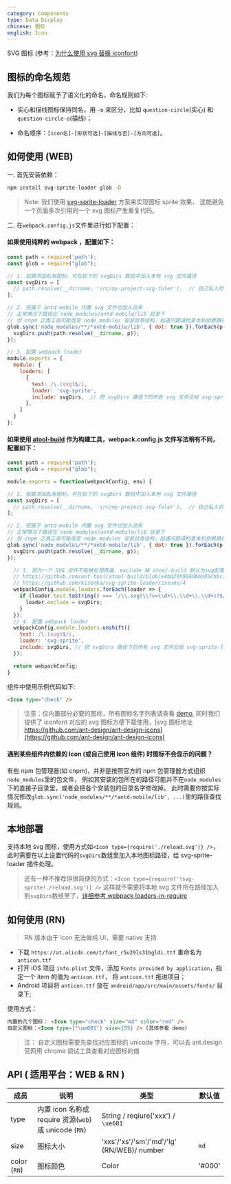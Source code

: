 ```yaml
---
category: Components
type: Data Display
chinese: 图标
english: Icon
---
```


SVG 图标 (参考：[为什么使用 svg 替换 iconfont](https://github.com/ant-design/ant-design-mobile/wiki/Why-use-svg-icon))

## 图标的命名规范

我们为每个图标赋予了语义化的命名，命名规则如下:

- 实心和描线图标保持同名，用 `-o` 来区分，比如 `question-circle`(实心) 和 `question-circle-o`(描线)；

- 命名顺序：`[icon名]-[形状可选]-[描线与否]-[方向可选]`。

## 如何使用 (WEB)

一. 首先安装依赖：

```sh
npm install svg-sprite-loader glob -D
```

> Note: 我们使用 [svg-sprite-loader](https://github.com/kisenka/svg-sprite-loader) 方案来实现图标 sprite 效果，
这能避免一个页面多次引用同一个 svg 图标产生重复代码。

二. 在`webpack.config.js`文件里进行如下配置：

#### 如果使用纯粹的 webpack ，配置如下：

```js
const path = require('path');
const glob = require("glob");

// 1. 如需添加私有图标，可在如下的 svgDirs 数组中加入本地 svg 文件路径
const svgDirs = [
  // path.resolve(__dirname, 'src/my-project-svg-foler'),  // 自己私人的 svg 存放目录
];

// 2. 把属于 antd-mobile 内置 svg 文件也加入进来
// 正常情况下路径在`node_modules/antd-mobile/lib`目录下
// 但 cnpm 之类工具可能改变 node_modules 安装目录结构，如遇问题请检查本机依赖路径是否正确
glob.sync('node_modules/**/*antd-mobile/lib', { dot: true }).forEach(p => {
  svgDirs.push(path.resolve(__dirname, p));
});

// 3. 配置 webpack loader
module.exports = {
  module: {
    loaders: [
      {
        test: /\.(svg)$/i,
        loader: 'svg-sprite',
        include: svgDirs,  // 把 svgDirs 路径下的所有 svg 文件交给 svg-sprite-loader 插件处理
      },
    ]
  }
};
```

#### 如果使用 [atool-build](https://github.com/ant-tool/atool-build) 作为构建工具，webpack.config.js 文件写法稍有不同，配置如下：

```js
const path = require('path');
const glob = require("glob");

module.exports = function(webpackConfig, env) {

// 1. 如需添加私有图标，可在如下的 svgDirs 数组中加入本地 svg 文件路径
const svgDirs = [
  // path.resolve(__dirname, 'src/my-project-svg-foler'),  // 自己私人的 svg 存放目录
];

// 2. 把属于 antd-mobile 内置 svg 文件也加入进来
// 正常情况下路径在`node_modules/antd-mobile/lib`目录下
// 但 cnpm 之类工具可能改变 node_modules 安装目录结构，如遇问题请检查本机依赖路径是否正确
glob.sync('node_modules/**/*antd-mobile/lib', { dot: true }).forEach(p => {
  svgDirs.push(path.resolve(__dirname, p));
});

  // 3. 因为一个 SVG 文件不能被处理两遍. exclude 掉 atool-build 默认为svg配置的svg-url-loade
  // https://github.com/ant-tool/atool-build/blob/e4bd2959689b6a95cb5c1c854a5db8c98676bdb3/src/getWebpackCommonConfig.js#L161
  // https://github.com/kisenka/svg-sprite-loader/issues/4
  webpackConfig.module.loaders.forEach(loader => {
    if (loader.test.toString() === '/\\.svg(\\?v=\\d+\\.\\d+\\.\\d+)?$/') {
      loader.exclude = svgDirs;
    }
  });
  // 4. 配置 webpack loader
  webpackConfig.module.loaders.unshift({
    test: /\.(svg)$/i,
    loader: 'svg-sprite',
    include: svgDirs, // 把 svgDirs 路径下的所有 svg 文件交给 svg-sprite-loader 插件处理
  });

  return webpackConfig;
}
```

组件中使用示例代码如下:

```html
<Icon type="check" />
```

> 注意：仅内置部分必要的图标，所有图标名字列表请查看 [demo](https://mobile.ant.design/components/icon), 同时我们提供了 iconfont 对应的 svg 图标方便下载使用，[svg 图标地址 https://github.com/ant-design/ant-design-icons](https://github.com/ant-design/ant-design-icons)

#### 遇到某些组件内依赖的 Icon (或自己使用 Icon 组件) 时图标不会显示的问题？

有些 npm 包管理器(如 cnpm)，并非是按照官方的 npm 包管理器方式组织`node_modules`里的包文件，
例如其安装的包所在的路径可能并不在`node_modules`下的直接子目录里，或者会把各个安装包的目录名字修改掉。
此时需要你按实际情况修改`glob.sync('node_modules/**/*antd-mobile/lib', ...)`里的路径查找规则。


## 本地部署

支持本地 svg 图标，使用方式如`<Icon type={require('./reload.svg')} />`，此时需要在以上设置代码的`svgDirs`数组里加入本地图标路径，给 svg-sprite-loader 插件处理。

> 还有一种不推荐但很简便的方式：`<Icon type={require('!svg-sprite!./reload.svg')} />`
这样就不需要将本地 svg 文件所在路径加入到`svgDirs`数组里了，[详细参考 webpack loaders-in-require](http://webpack.github.io/docs/using-loaders.html#loaders-in-require)

## 如何使用 (RN)

> RN 版本由于 Icon 无法做纯 UI，需要 native 支持

- 下载 `https://at.alicdn.com/t/font_r5u29ls31bgldi.ttf` 重命名为 `anticon.ttf`
- 打开 iOS 项目 `info.plist` 文件，添加 `Fonts provided by application`，指定一个 item 的值为 `anticon.ttf`， 将 `anticon.ttf` 拖进项目；
- Android 项目将 `anticon.ttf` 放在 `android/app/src/main/assets/fonts/` 目录下;

使用方式：

```html
内置的几个图标： <Icon type="check" size="md" color="red" />
自定义图标：<Icon type={'\ue601'} size={55} /> (具体参看 demo)
```
> 注： 自定义图标需要先查找对应图标的 unicode 字符，可以去 ant.design 官网用 chrome 调试工具查看对应图标的值

## API ( 适用平台：WEB & RN )

| 成员        | 说明           | 类型            | 默认值       |
|------------|----------------|----------------|--------------|
| type    |   内置 icon 名称或 require 资源(`web`) 或 unicode (`RN`)    | String / reqiure('xxx') / `\ue601`  |  |
| size    |   图标大小    | 'xxs'/'xs'/'sm'/'md'/'lg' (RN/WEB)/ number  | `md` |
| color (`RN`) | 图标颜色  | Color | '#000' |

